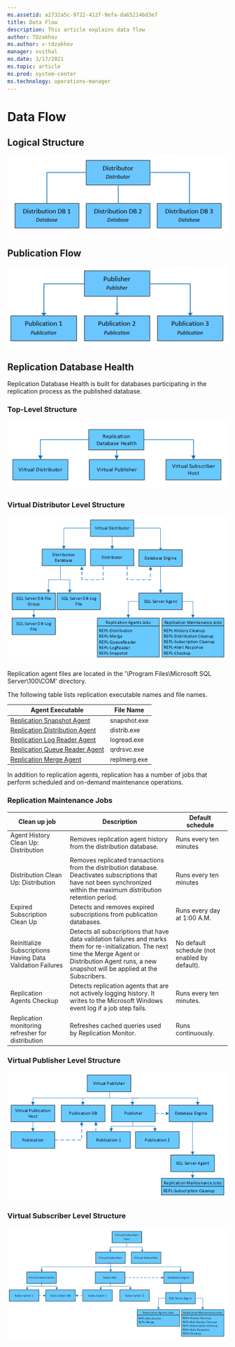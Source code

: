 ```yaml
---
ms.assetid: a2732a5c-9722-412f-9efa-da652146d3e7
title: Data Flow
description: This article explains data flow
author: TDzakhov
ms.author: v-tdzakhov
manager: vvithal
ms.date: 3/17/2021
ms.topic: article
ms.prod: system-center
ms.technology: operations-manager
---
```


# Data Flow

## Logical Structure

![Logical structure diagram](./media/ssrmp/logical-structure-data-flow.png)

## Publication Flow

![Publication flow diagram](./media/ssrmp/publication-flow-diagram.png)

## Replication Database Health

Replication Database Health is built for databases participating in the replication process as the published database.

### Top-Level Structure

![Top-level structure diagram](./media/ssrmp/top-level-structure-diagram.png)

### Virtual Distributor Level Structure

![Virtual distributor level structure diagram](./media/ssrmp/virtual-distributor-diagram.png)

Replication agent files are located in the '\Program Files\Microsoft SQL Server\100\COM' directory.

The following table lists replication executable names and file names.

|Agent Executable|File Name|
|-|-|
|[Replication Snapshot Agent](http://msdn.microsoft.com/library/ms146939.aspx)|snapshot.exe||
|[Replication Distribution Agent](http://msdn.microsoft.com/library/ms147328.aspx)|distrib.exe|
|[Replication Log Reader Agent](http://msdn.microsoft.com/library/ms146878.aspx)|logread.exe|
|[Replication Queue Reader Agent](http://msdn.microsoft.com/library/ms147378.aspx)|qrdrsvc.exe|
|[Replication Merge Agent](http://msdn.microsoft.com/library/ms147839.aspx)|replmerg.exe|

In addition to replication agents, replication has a number of jobs that perform scheduled and on-demand maintenance operations.

### Replication Maintenance Jobs

|Clean up job|Description|Default schedule|
|-|-|-|
|Agent History Clean Up: Distribution|Removes replication agent history from the distribution database.|Runs every ten minutes|
|Distribution Clean Up: Distribution|Removes replicated transactions from the distribution database. Deactivates subscriptions that have not been synchronized within the maximum distribution retention period.|Runs every ten minutes|
|Expired Subscription Clean Up|Detects and removes expired subscriptions from publication databases.|Runs every day at 1:00 A.M.|
|Reinitialize Subscriptions Having Data Validation Failures|Detects all subscriptions that have data validation failures and marks them for re-initialization. The next time the Merge Agent or Distribution Agent runs, a new snapshot will be applied at the Subscribers.|No default schedule (not enabled by default).|
|Replication Agents Checkup|Detects replication agents that are not actively logging history. It writes to the Microsoft Windows event log if a job step fails.|Runs every ten minutes.|
|Replication monitoring refresher for distribution|Refreshes cached queries used by Replication Monitor.|Runs continuously.|

### Virtual Publisher Level Structure

![Virtual Publisher level structure diagram](./media/ssrmp/publisher-structure-diagram.png)

### Virtual Subscriber Level Structure

![Virtual Subscriber level structure diagram](./media/ssrmp/discriber-structure-diagram.png)